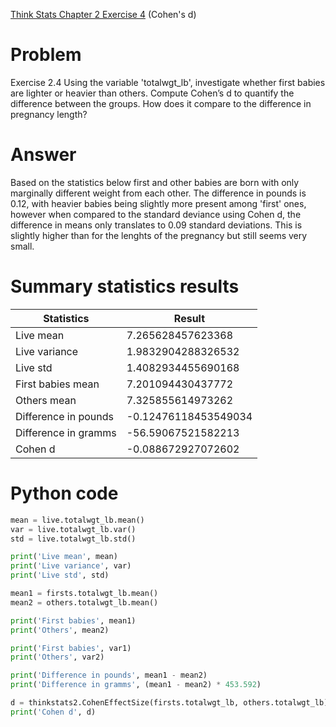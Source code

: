 [Think Stats Chapter 2 Exercise 4](http://greenteapress.com/thinkstats2/html/thinkstats2003.html#toc24) (Cohen's d)

>> 
# Problem  
Exercise 2.4 Using the variable 'totalwgt_lb', investigate whether first babies are lighter or heavier than others. Compute Cohen’s d to quantify the difference between the groups. How does it compare to the difference in pregnancy length?

# Answer  
Based on the statistics below first and other babies are born with only marginally different weight from each other. The difference in pounds is 0.12, with heavier babies being slightly more present among 'first' ones, however when compared to the standard deviance using Cohen d, the difference in means only translates to 0.09 standard deviations. This is slightly higher than for the lenghts of the pregnancy but still seems very small.

# Summary statistics results
Statistics | Result
---------- | ------
Live mean | 7.265628457623368
Live variance | 1.9832904288326532
Live std | 1.4082934455690168
First babies  mean | 7.201094430437772
Others mean  | 7.325855614973262
Difference in pounds | -0.12476118453549034
Difference in gramms | -56.59067521582213
Cohen d | -0.088672927072602

# Python code
```python
mean = live.totalwgt_lb.mean()
var = live.totalwgt_lb.var()
std = live.totalwgt_lb.std()

print('Live mean', mean)
print('Live variance', var)
print('Live std', std)

mean1 = firsts.totalwgt_lb.mean()
mean2 = others.totalwgt_lb.mean()

print('First babies', mean1)
print('Others', mean2)

print('First babies', var1)
print('Others', var2)

print('Difference in pounds', mean1 - mean2)
print('Difference in gramms', (mean1 - mean2) * 453.592)

d = thinkstats2.CohenEffectSize(firsts.totalwgt_lb, others.totalwgt_lb)
print('Cohen d', d)
```